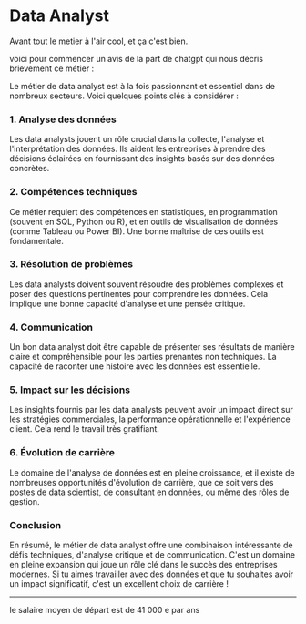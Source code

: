 # Data Analyst
Avant tout le metier à l'air cool, et ça c'est bien.

voici pour commencer un avis de la part de chatgpt qui nous décris brievement ce métier : 





Le métier de data analyst est à la fois passionnant et essentiel dans de nombreux secteurs. Voici quelques points clés à considérer :

### 1. **Analyse des données**
Les data analysts jouent un rôle crucial dans la collecte, l'analyse et l'interprétation des données. Ils aident les entreprises à prendre des décisions éclairées en fournissant des insights basés sur des données concrètes.

### 2. **Compétences techniques**
Ce métier requiert des compétences en statistiques, en programmation (souvent en SQL, Python ou R), et en outils de visualisation de données (comme Tableau ou Power BI). Une bonne maîtrise de ces outils est fondamentale.

### 3. **Résolution de problèmes**
Les data analysts doivent souvent résoudre des problèmes complexes et poser des questions pertinentes pour comprendre les données. Cela implique une bonne capacité d'analyse et une pensée critique.

### 4. **Communication**
Un bon data analyst doit être capable de présenter ses résultats de manière claire et compréhensible pour les parties prenantes non techniques. La capacité de raconter une histoire avec les données est essentielle.

### 5. **Impact sur les décisions**
Les insights fournis par les data analysts peuvent avoir un impact direct sur les stratégies commerciales, la performance opérationnelle et l'expérience client. Cela rend le travail très gratifiant.

### 6. **Évolution de carrière**
Le domaine de l'analyse de données est en pleine croissance, et il existe de nombreuses opportunités d'évolution de carrière, que ce soit vers des postes de data scientist, de consultant en données, ou même des rôles de gestion.

### Conclusion
En résumé, le métier de data analyst offre une combinaison intéressante de défis techniques, d'analyse critique et de communication. C'est un domaine en pleine expansion qui joue un rôle clé dans le succès des entreprises modernes. Si tu aimes travailler avec des données et que tu souhaites avoir un impact significatif, c'est un excellent choix de carrière !


---- 

le salaire moyen de départ est de 41 000 e par ans